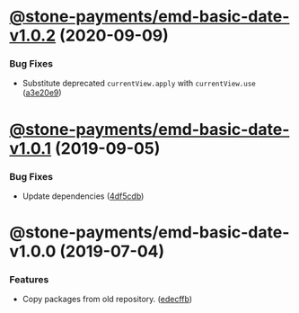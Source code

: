 # [@stone-payments/emd-basic-date-v1.0.2](https://github.com/stone-payments/emerald-web-framework/compare/@stone-payments/emd-basic-date-v1.0.1...@stone-payments/emd-basic-date-v1.0.2) (2020-09-09)


### Bug Fixes

* Substitute deprecated `currentView.apply` with `currentView.use` ([a3e20e9](https://github.com/stone-payments/emerald-web-framework/commit/a3e20e9ebbf3fc2935d538aabf3eb254912c16a0))

# [@stone-payments/emd-basic-date-v1.0.1](https://github.com/stone-payments/emerald-web-framework/compare/@stone-payments/emd-basic-date-v1.0.0...@stone-payments/emd-basic-date-v1.0.1) (2019-09-05)


### Bug Fixes

* Update dependencies ([4df5cdb](https://github.com/stone-payments/emerald-web-framework/commit/4df5cdb))

# @stone-payments/emd-basic-date-v1.0.0 (2019-07-04)


### Features

* Copy packages from old repository. ([edecffb](https://github.com/stone-payments/emerald-web-framework/commit/edecffb))
